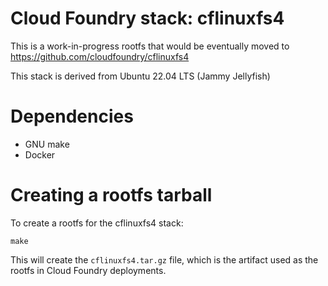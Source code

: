 # Cloud Foundry stack: cflinuxfs4

This is a work-in-progress rootfs that would be eventually moved to https://github.com/cloudfoundry/cflinuxfs4

This stack is derived from Ubuntu 22.04 LTS (Jammy Jellyfish)

# Dependencies

* GNU make
* Docker

# Creating a rootfs tarball

To create a rootfs for the cflinuxfs4 stack:

```shell
make
```

This will create the `cflinuxfs4.tar.gz` file, which is the artifact used as the rootfs in Cloud Foundry deployments.
